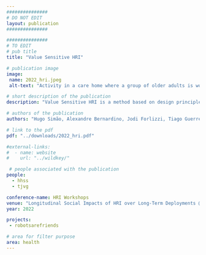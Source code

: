 ```yaml
---
###############
# DO NOT EDIT
layout: publication
###############

###############
# TO EDIT
# pub title
title: "Value Sensitive HRI"

# publication image
image:
 name: 2022_hri.jpeg
 alt-text: "Activity in a care home where a group of older adults is working on a table and watching the other group through a video call" # provide a short description for the image #a11y

# short description of the publication
description: "Value Sensitive HRI is a method based on design principles that consider the interleaved, dynamic, and sometimes conflicting stakeholders' values in human-robot interaction. We discuss how this approach will help design technology that better meets the values of all the stakeholders that surround a human-robot interaction and can even transfer agency from robots to people. We aim to share early insights regarding possible social impacts, identify under-explored real-world approaches and perspectives, and discuss future implementation challenges and guidelines for the shift to Value Sensitive HRI."

# authors of the publication
authors: "Hugo Simão, Alexandre Bernardino, Jodi Forlizzi, Tiago Guerreiro"

# link to the pdf
pdf: "../downloads/2022_hri.pdf"

#external-links:
#  - name: website
#    url: "../wildkey/"

 # people associated with the publication
people:
  - hhss
  - tjvg

conference-name: HRI Workshops
venue: "Longitudinal Social Impacts of HRI over Long-Term Deployments @ HRI 2022, March, 2022"
year: 2022

projects:
 - robotsarefriends

# area for filter purpose
area: health
---
```

